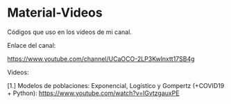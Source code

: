 # Material-Videos

Códigos que uso en los videos de mi canal.

Enlace del canal:

https://www.youtube.com/channel/UCaOCO-2LP3Kwlnxtt17SB4g

Videos:

[1.] Modelos de poblaciones: Exponencial, Logístico y Gompertz (+COVID19 + Python): https://www.youtube.com/watch?v=lGvtzgauxPE
